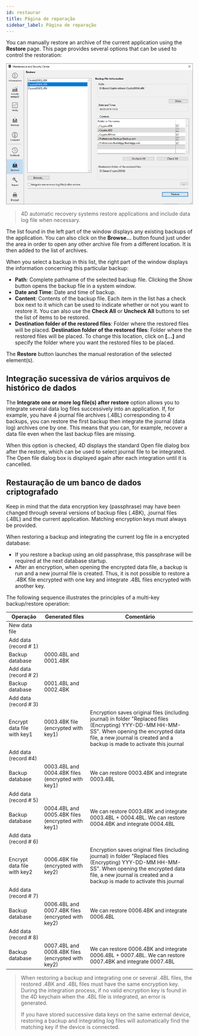 ```yaml
---
id: restaurar
title: Página de reparação
sidebar_label: Página de reparação
---
```


You can manually restore an archive of the current application using the **Restore** page. This page provides several options that can be used to control the restoration:

![](../assets/en/MSC/MSC_restore.png)

> 4D automatic recovery systems restore applications and include data log file when necessary.

The list found in the left part of the window displays any existing backups of the application. You can also click on the **Browse...** button found just under the area in order to open any other archive file from a different location. It is then added to the list of archives.

When you select a backup in this list, the right part of the window displays the information concerning this particular backup:

- **Path**: Complete pathname of the selected backup file. Clicking the Show button opens the backup file in a system window.
- **Date and Time**: Date and time of backup.
- **Content**: Contents of the backup file. Each item in the list has a check box next to it which can be used to indicate whether or not you want to restore it. You can also use the **Check All** or **Uncheck All** buttons to set the list of items to be restored.
- **Destination folder of the restored files**: Folder where the restored files will be placed. **Destination folder of the restored files**: Folder where the restored files will be placed. To change this location, click on **[...]** and specify the folder where you want the restored files to be placed.

The **Restore** button launches the manual restoration of the selected element(s).

## Integração sucessiva de vários arquivos de histórico de dados

The **Integrate one or more log file(s) after restore** option allows you to integrate several data log files successively into an application. If, for example, you have 4 journal file archives (.4BL) corresponding to 4 backups, you can restore the first backup then integrate the journal (data log) archives one by one. This means that you can, for example, recover a data file even when the last backup files are missing.

When this option is checked, 4D displays the standard Open file dialog box after the restore, which can be used to select journal file to be integrated. The Open file dialog box is displayed again after each integration until it is cancelled.

## Restauração de um banco de dados criptografado

Keep in mind that the data encryption key (passphrase) may have been changed through several versions of backup files (.4BK), .journal files (.4BL) and the current application. Matching encryption keys must always be provided.

When restoring a backup and integrating the current log file in a encrypted database:

- If you restore a backup using an old passphrase, this passphrase will be required at the next database startup.
- After an encryption, when opening the encrypted data file, a backup is run and a new journal file is created. Thus, it is not possible to restore a .4BK file encrypted with one key and integrate .4BL files encrypted with another key.

The following sequence illustrates the principles of a multi-key backup/restore operation:


| Operação                    | Generated files                                   | Comentário                                                                                                                                                                                                                   |
| --------------------------- | ------------------------------------------------- | ---------------------------------------------------------------------------------------------------------------------------------------------------------------------------------------------------------------------------- |
| New data file               |                                                   |                                                                                                                                                                                                                              |
| Add data (record # 1)       |                                                   |                                                                                                                                                                                                                              |
| Backup database             | 0000.4BL and 0001.4BK                             |                                                                                                                                                                                                                              |
| Add data (record # 2)       |                                                   |                                                                                                                                                                                                                              |
| Backup database             | 0001.4BL and 0002.4BK                             |                                                                                                                                                                                                                              |
| Add data (record # 3)       |                                                   |                                                                                                                                                                                                                              |
| Encrypt data file with key1 | 0003.4BK file (encrypted with key1)               | Encryption saves original files (including journal) in folder "Replaced files (Encrypting) YYY-DD-MM HH-MM-SS". When opening the encrypted data file, a new journal is created and a backup is made to activate this journal |
| Add data (record #4)        |                                                   |                                                                                                                                                                                                                              |
| Backup database             | 0003.4BL and 0004.4BK files (encrypted with key1) | We can restore 0003.4BK and integrate 0003.4BL                                                                                                                                                                               |
| Add data (record # 5)       |                                                   |                                                                                                                                                                                                                              |
| Backup database             | 0004.4BL and 0005.4BK files (encrypted with key1) | We can restore 0003.4BK and integrate 0003.4BL + 0004.4BL. We can restore 0004.4BK and integrate 0004.4BL                                                                                                                    |
| Add data (record # 6)       |                                                   |                                                                                                                                                                                                                              |
| Encrypt data file with key2 | 0006.4BK file (encrypted with key2)               | Encryption saves original files (including journal) in folder "Replaced files (Encrypting) YYY-DD-MM HH-MM-SS". When opening the encrypted data file, a new journal is created and a backup is made to activate this journal |
| Add data (record # 7)       |                                                   |                                                                                                                                                                                                                              |
| Backup database             | 0006.4BL and 0007.4BK files (encrypted with key2) | We can restore 0006.4BK and integrate 0006.4BL                                                                                                                                                                               |
| Add data (record # 8)       |                                                   |                                                                                                                                                                                                                              |
| Backup database             | 0007.4BL and 0008.4BK files (encrypted with key2) | We can restore 0006.4BK and integrate 0006.4BL + 0007.4BL. We can restore 0007.4BK and integrate 0007.4BL                                                                                                                    |
> When restoring a backup and integrating one or several .4BL files, the restored .4BK and .4BL files must have the same encryption key. During the integration process, if no valid encryption key is found in the 4D keychain when the .4BL file is integrated, an error is generated.
> 
> If you have stored successive data keys on the same external device, restoring a backup and integrating log files will automatically find the matching key if the device is connected.
